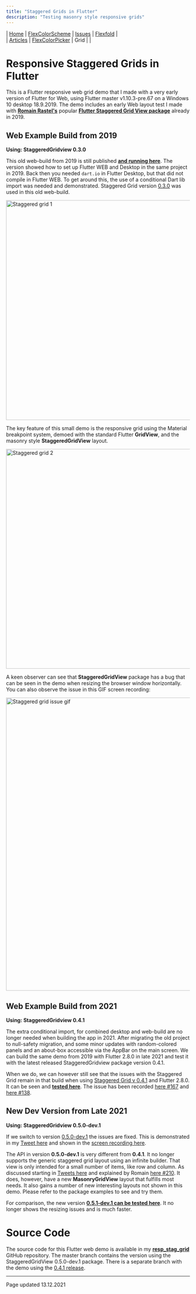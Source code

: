 ```yaml
---
title: "Staggered Grids in Flutter"
description: "Testing masonry style responsive grids"
---
```


| [Home](https://rydmike.com) | [FlexColorScheme](colorscheme) | [Issues](issues) | [Flexfold](flexfold) |  
| [Articles](blog)            | [FlexColorPicker](colorpicker) | Grid             |         |

# Responsive Staggered Grids in Flutter

This is a Flutter responsive web grid demo that I made with a very early version of Flutter for Web, using Flutter master 
v1.10.3-pre.67 on a Windows 10 desktop 18.9.2019. The demo includes an early Web layout test I made with [**Romain Rastel's**](https://twitter.com/lets4r) popular [**Flutter Staggered Grid View package**](https://pub.dev/packages/flutter_staggered_grid_view) already in 2019.

## Web Example Build from 2019
**Using: StaggeredGridview 0.3.0** 

This old web-build from 2019 is still published [**and running here**](https://rydmike.com/gridtest). The version showed how to set up Flutter WEB and Desktop in the same project in 2019. Back then you needed `dart.io` in Flutter Desktop, but that did not compile in Flutter WEB. To get around this, the use of a conditional Dart lib import was needed and demonstrated. Staggered Grid version [0.3.0](https://pub.dev/packages/flutter_staggered_grid_view/versions/0.3.0) was used in this old web-build.

<img src="https://rydmike.com/assets/stag_grid1.png?raw=true" alt="Staggered grid 1" width="600"/>

The key feature of this small demo is the responsive grid using the Material breakpoint system, demoed with the standard Flutter **GridView**, and the masonry style **StaggeredGridView** layout.

<img src="https://rydmike.com/assets/stag_grid2.png?raw=true" alt="Staggered grid 2" width="600"/>

A keen observer can see that **StaggeredGridView** package has a bug that can be seen in the demo when resizing the browser window horizontally. You can also observe the issue in this GIF screen recording:

<img src="https://rydmike.com/assets/StagGridIssueDemo1.gif?raw=true" alt="Staggered grid issue gif" width="800"/>


## Web Example Build from 2021
**Using: StaggeredGridview 0.4.1**

The extra conditional import, for combined desktop and web-build are no longer needed when building the app in 2021. After migrating the old project to null-safety migration, and some minor updates with random-colored panels and an about-box accessible via the AppBar on the main screen. We can build the same demo from 2019 with Flutter 2.8.0 in late 2021 and test it with the latest released StaggeredGridview package version 0.4.1.

When we do, we can however still see that the issues with the Staggered Grid remain in that build when using [Staggered Grid v 0.4.1](https://pub.dev/packages/flutter_staggered_grid_view/versions/0.4.1) and Flutter 2.8.0. It can be seen and [**tested here**](https://rydmike.com/gridtest-0-4-1). The issue has been recorded [here #167](https://github.com/letsar/flutter_staggered_grid_view/issues/167) and [here #138](https://github.com/letsar/flutter_staggered_grid_view/issues/138). 

## New Dev Version from Late 2021
**Using: StaggeredGridview 0.5.0-dev.1**

If we switch to version [0.5.0-dev.1](https://pub.dev/packages/flutter_staggered_grid_view/versions/0.5.0-dev.1) the issues are fixed. This is demonstrated in my [Tweet here](https://twitter.com/RydMike/status/1470110726429843467) and shown in the [screen recording here](https://twitter.com/RydMike/status/1470110719177895946). 

The API in version **0.5.0-dev.1** is very different from **0.4.1**. It no longer supports the generic staggered grid layout using an infinite builder. That view is only intended for a small number of items, like row and column. As discussed starting in [Tweets here](https://twitter.com/RydMike/status/1470110726429843467?s=20) and explained by Romain [here #210](https://github.com/letsar/flutter_staggered_grid_view/discussions/210). It does, however, have a new **MasonryGridView** layout that fulfills most needs. It also gains a number of new interesting layouts not shown in this demo. Please refer to the package examples to see and try them.

For comparison, the new version [**0.5.1-dev.1 can be tested here**](https://rydmike.com/gridtest-0-5-0-dev-1). It no longer shows the resizing issues and is much faster.

# Source Code

The source code for this Flutter web demo is available in my [**resp_stag_grid**](https://github.com/rydmike/resp_stag_grid) GitHub repository. The master branch contains the version using the StaggeredGridView 0.5.0-dev.1 package. There is a separate branch with the demo using the [0.4.1 release](https://github.com/rydmike/resp_stag_grid/tree/using-stg-0-4-1).


---
Page updated 13.12.2021
